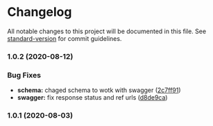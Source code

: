 # Changelog

All notable changes to this project will be documented in this file. See [standard-version](https://github.com/conventional-changelog/standard-version) for commit guidelines.

### 1.0.2 (2020-08-12)


### Bug Fixes

* **schema:** chaged schema to wotk with swagger ([2c7ff91](https://github.com/MapColonies/mc-models/commit/2c7ff9197abac894f85da9e9570baa075330ed98))
* **swagger:** fix response status and ref urls ([d8de9ca](https://github.com/MapColonies/mc-models/commit/d8de9caeb6d243f0c0b75c6bf532be6296bb6ea1))

### 1.0.1 (2020-08-03)
